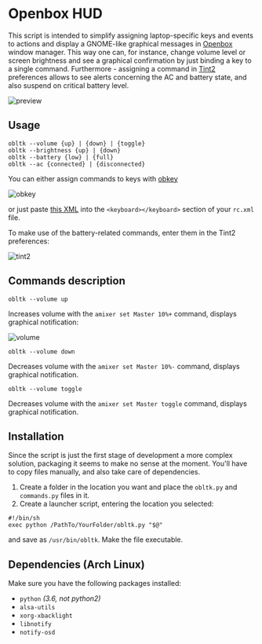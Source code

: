 # Openbox HUD

This script is intended to simplify assigning 
laptop-specific keys and events to actions and display a GNOME-like
graphical messages in [Openbox](http://openbox.org) window manager. 
This way one can, for instance, change volume level or screen brightness 
and see a graphical confirmation by just binding a key to a single 
command. Furthermore - assigning a command in [Tint2](https://gitlab.com/o9000/tint2) 
preferences allows to see alerts concerning the AC and
battery state, and also suspend on critical battery level.

![preview](http://nwg.pl/obhud/images/preview1.png)

## Usage
````
obltk --volume {up} | {down} | {toggle}
obltk --brightness {up} | {down}
obltk --battery {low} | {full}
obltk --ac {connected} | {disconnected}
````
You can either assign commands to keys with [obkey](https://code.google.com/archive/p/obkey)

![obkey](http://nwg.pl/obhud/images/obkey1.png)

or just paste [this XML](https://gist.github.com/nwg-piotr/d357206b3779362797e9c43879f38615) 
into the `<keyboard></keyboard>` section of your `rc.xml` file.

To make use of the battery-related commands, enter them in the 
Tint2 preferences:

![tint2](http://nwg.pl/obhud/images/tint2.png)

## Commands description

`obltk --volume up`

Increases volume with the `amixer set Master 10%+` command, displays
graphical notification:

![volume](http://nwg.pl/obhud/images/volume.png)

`obltk --volume down`

Decreases volume with the `amixer set Master 10%-` command, displays
graphical notification.

`obltk --volume toggle`

Decreases volume with the `amixer set Master toggle` command, displays
graphical notification.

## Installation
Since the script is just the first stage of development a more
complex solution, packaging it seems to make no sense at the moment.
You'll have to copy files manually, and also take care of 
dependencies.

1. Create a folder in the location you want and place the `obltk.py` 
and `commands.py` files in it.
2. Create a launcher script, entering the location you selected:
````
#!/bin/sh
exec python /PathTo/YourFolder/obltk.py "$@"
````
and save as `/usr/bin/obltk`. Make the file executable.

## Dependencies (Arch Linux)
Make sure you have the following packages installed:
- `python` *(3.6, not python2)*
- `alsa-utils`
- `xorg-xbacklight`
- `libnotify`
- `notify-osd`